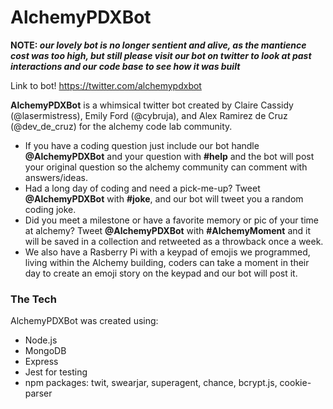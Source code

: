 # AlchemyPDXBot #

**NOTE: _our lovely bot is no longer sentient and alive, as the mantience cost was too high, but still please visit our bot on twitter to look at past interactions and our code base to see how it was built_**

Link to bot! https://twitter.com/alchemypdxbot

**AlchemyPDXBot** is a whimsical twitter bot created by Claire Cassidy (@lasermistress), Emily Ford (@cybruja), and Alex Ramirez de Cruz (@dev_de_cruz) for the alchemy code lab community. 

* If you have a coding question just include our bot handle **@AlchemyPDXBot** and your question with **#help** and the bot will post your original question so the alchemy community can comment with answers/ideas.
* Had a long day of coding and need a pick-me-up? Tweet **@AlchemyPDXBot** with **#joke**, and our bot will tweet you a random coding joke.
* Did you meet a milestone or have a favorite memory or pic of your time at alchemy? Tweet **@AlchemyPDXBot** with **#AlchemyMoment** and it will be saved in a collection and retweeted as a throwback once a week.
* We also have a Rasberry Pi with a keypad of emojis we programmed, living within the Alchemy building, coders can take a moment in their day to create an emoji story on the keypad and our bot will post it.

### The Tech ###

AlchemyPDXBot was created using:
* Node.js
* MongoDB
* Express 
* Jest for testing
* npm packages: twit, swearjar, superagent, chance, bcrypt.js, cookie-parser
